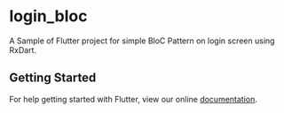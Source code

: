 # login_bloc

A Sample of Flutter project for simple BloC Pattern on login screen using RxDart.

## Getting Started

For help getting started with Flutter, view our online
[documentation](https://flutter.io/).
